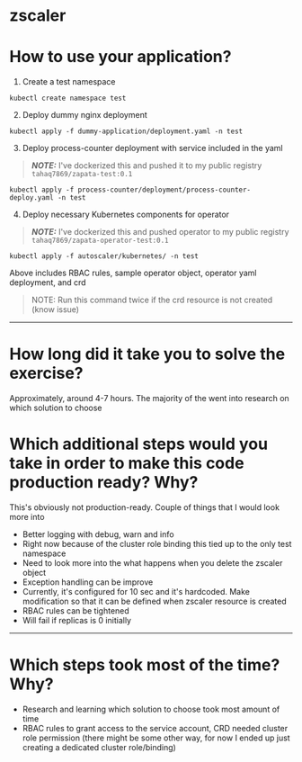 # zscaler

# How to use your application?
1) Create a test namespace 
```
kubectl create namespace test 
```
2) Deploy dummy nginx deployment 
```
kubectl apply -f dummy-application/deployment.yaml -n test 
```
3) Deploy process-counter deployment with service included in the yaml
> **_NOTE:_** I've dockerized this and pushed it to my public registry ```tahaq7869/zapata-test:0.1```
```
kubectl apply -f process-counter/deployment/process-counter-deploy.yaml -n test 
```

4) Deploy necessary Kubernetes components for operator
> **_NOTE:_** I've dockerized this and pushed operator to my public registry ```tahaq7869/zapata-operator-test:0.1```
```
kubectl apply -f autoscaler/kubernetes/ -n test
```
Above includes RBAC rules, sample operator object, operator yaml deployment, and crd 
> NOTE: Run this command twice if the crd resource is not created  (know issue)
---

# How long did it take you to solve the exercise?
  Approximately, around 4-7 hours. The majority of the went into research on which solution to choose


# Which additional steps would you take in order to make this code production ready? Why?
  This's obviously not production-ready. Couple of things that I would look more into
  * Better logging with debug, warn and info
  * Right now because of the cluster role binding this tied up to the only test namespace
  * Need to look more into the what happens when you delete the zscaler object 
  * Exception handling can be improve
  * Currently, it's configured for 10 sec and it's hardcoded. Make modification so that it can be defined when zscaler resource is created
  * RBAC rules can be tightened 
  * Will fail if replicas is 0 initially
---

# Which steps took most of the time? Why?
  * Research and learning which solution to choose took most amount of time 
  * RBAC rules to grant access to the service account, CRD needed cluster role permission (there might be some other way, for now I ended up just creating a dedicated cluster role/binding)
  
  

